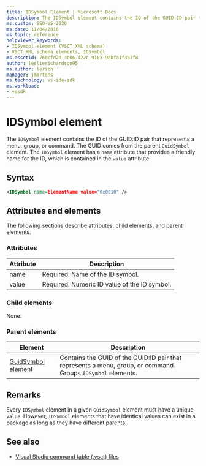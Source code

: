 ```yaml
---
title: IDSymbol Element | Microsoft Docs
description: The IDSymbol element contains the ID of the GUID:ID pair that represents a menu, group, or command.
ms.custom: SEO-VS-2020
ms.date: 11/04/2016
ms.topic: reference
helpviewer_keywords:
- IDSymbol element (VSCT XML schema)
- VSCT XML schema elements, IDSymbol
ms.assetid: 760cfd20-3c06-422c-9103-98bfa1f387f8
author: leslierichardson95
ms.author: lerich
manager: jmartens
ms.technology: vs-ide-sdk
ms.workload:
- vssdk
---
```

# IDSymbol element
The `IDSymbol` element contains the ID of the GUID:ID pair that represents a menu, group, or command. The GUID comes from the parent `GuidSymbol` element. The `IDSymbol` element has a `name` attribute that provides a friendly name for the ID, which is contained in the `value` attribute.

## Syntax

```xml
<IDSymbol name=ElementName value="0x0010" />
```

## Attributes and elements
 The following sections describe attributes, child elements, and parent elements.

### Attributes

|Attribute|Description|
|---------------|-----------------|
|name|Required. Name of the ID symbol.|
|value|Required. Numeric ID value of the ID symbol.|

### Child elements
 None.

### Parent elements

|Element|Description|
|-------------|-----------------|
|[GuidSymbol element](../extensibility/guidsymbol-element.md)|Contains the GUID of the GUID:ID pair that represents a menu, group, or command. Groups `IDSymbol` elements.|

## Remarks
 Every `IDSymbol` element in a given `GuidSymbol` element must have a unique `value`. However, `IDSymbol` elements that have identical values can exist in a package as long as they have different parents.

## See also
- [Visual Studio command table (.vsct) files](../extensibility/internals/visual-studio-command-table-dot-vsct-files.md)
